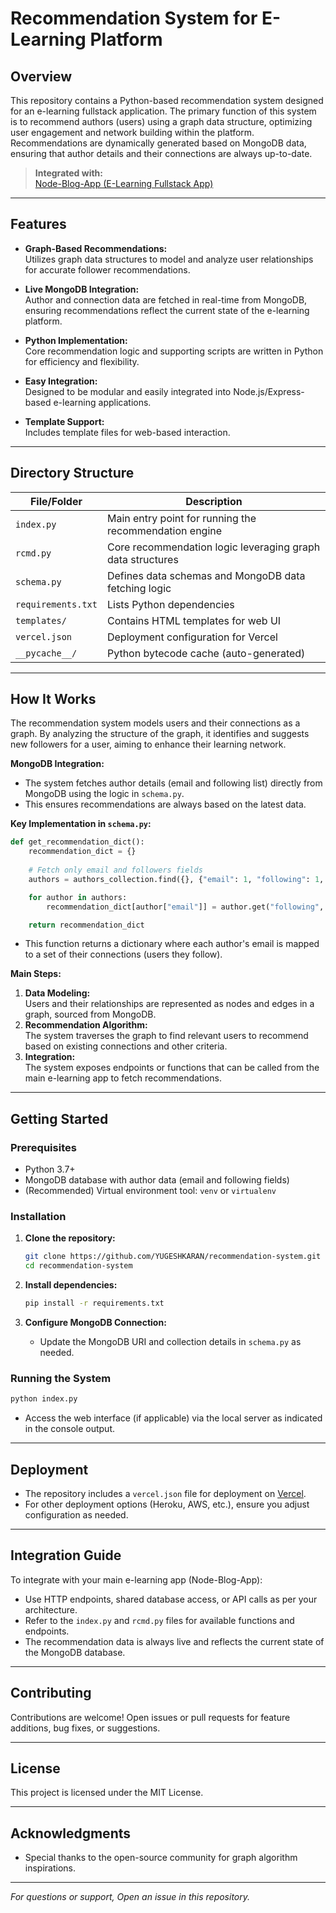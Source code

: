# Recommendation System for E-Learning Platform


## Overview

This repository contains a Python-based recommendation system designed for an e-learning fullstack application. The primary function of this system is to recommend authors (users) using a graph data structure, optimizing user engagement and network building within the platform.  
Recommendations are dynamically generated based on MongoDB data, ensuring that author details and their connections are always up-to-date.

> **Integrated with:**  
> [Node-Blog-App (E-Learning Fullstack App)](https://github.com/YUGESHKARAN/Node-Blog-App.git)

---

## Features

- **Graph-Based Recommendations:**  
  Utilizes graph data structures to model and analyze user relationships for accurate follower recommendations.

- **Live MongoDB Integration:**  
  Author and connection data are fetched in real-time from MongoDB, ensuring recommendations reflect the current state of the e-learning platform.

- **Python Implementation:**  
  Core recommendation logic and supporting scripts are written in Python for efficiency and flexibility.

- **Easy Integration:**  
  Designed to be modular and easily integrated into Node.js/Express-based e-learning applications.

- **Template Support:**  
  Includes template files for web-based interaction.

---

## Directory Structure

| File/Folder       | Description                                                   |
|-------------------|---------------------------------------------------------------|
| `index.py`        | Main entry point for running the recommendation engine        |
| `rcmd.py`         | Core recommendation logic leveraging graph data structures    |
| `schema.py`       | Defines data schemas and MongoDB data fetching logic          |
| `requirements.txt`| Lists Python dependencies                                     |
| `templates/`      | Contains HTML templates for web UI                            |
| `vercel.json`     | Deployment configuration for Vercel                           |
| `__pycache__/`    | Python bytecode cache (auto-generated)                        |

---

## How It Works

The recommendation system models users and their connections as a graph. By analyzing the structure of the graph, it identifies and suggests new followers for a user, aiming to enhance their learning network.

**MongoDB Integration:**  
- The system fetches author details (email and following list) directly from MongoDB using the logic in `schema.py`.
- This ensures recommendations are always based on the latest data.

**Key Implementation in `schema.py`:**
```python
def get_recommendation_dict():
    recommendation_dict = {}
    
    # Fetch only email and followers fields
    authors = authors_collection.find({}, {"email": 1, "following": 1, "_id": 0})

    for author in authors:
        recommendation_dict[author["email"]] = author.get("following", [])  # Default to empty list if no followers

    return recommendation_dict
```
- This function returns a dictionary where each author's email is mapped to a set of their connections (users they follow).

**Main Steps:**
1. **Data Modeling:**  
   Users and their relationships are represented as nodes and edges in a graph, sourced from MongoDB.
2. **Recommendation Algorithm:**  
   The system traverses the graph to find relevant users to recommend based on existing connections and other criteria.
3. **Integration:**  
   The system exposes endpoints or functions that can be called from the main e-learning app to fetch recommendations.

---

## Getting Started

### Prerequisites

- Python 3.7+
- MongoDB database with author data (email and following fields)
- (Recommended) Virtual environment tool: `venv` or `virtualenv`

### Installation

1. **Clone the repository:**
   ```bash
   git clone https://github.com/YUGESHKARAN/recommendation-system.git
   cd recommendation-system
   ```

2. **Install dependencies:**
   ```bash
   pip install -r requirements.txt
   ```

3. **Configure MongoDB Connection:**
   - Update the MongoDB URI and collection details in `schema.py` as needed.

### Running the System

```bash
python index.py
```

- Access the web interface (if applicable) via the local server as indicated in the console output.

---

## Deployment

- The repository includes a `vercel.json` file for deployment on [Vercel](https://vercel.com/).
- For other deployment options (Heroku, AWS, etc.), ensure you adjust configuration as needed.

---

## Integration Guide

To integrate with your main e-learning app (Node-Blog-App):

- Use HTTP endpoints, shared database access, or API calls as per your architecture.
- Refer to the `index.py` and `rcmd.py` files for available functions and endpoints.
- The recommendation data is always live and reflects the current state of the MongoDB database.

---

## Contributing

Contributions are welcome! Open issues or pull requests for feature additions, bug fixes, or suggestions.

---

## License

This project is licensed under the MIT License.

---

## Acknowledgments

- Special thanks to the open-source community for graph algorithm inspirations.

---

*For questions or support, Open an issue in this repository.*
